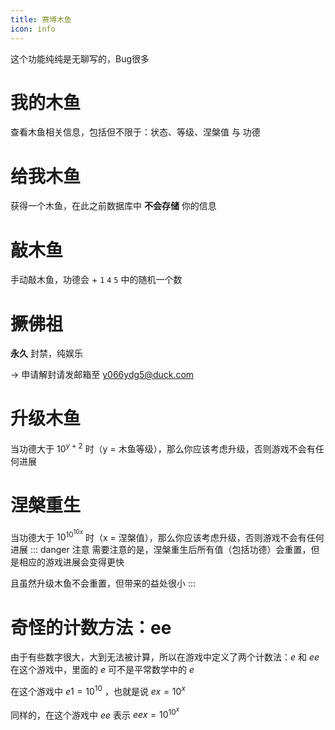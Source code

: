 ```yaml
---
title: 赛博木鱼
icon: info
---
```


这个功能纯纯是无聊写的，Bug很多

# 我的木鱼

查看木鱼相关信息，包括但不限于：状态、等级、涅槃值 与 功德

# 给我木鱼

获得一个木鱼，在此之前数据库中 **不会存储** 你的信息

# 敲木鱼

手动敲木鱼，功德会 + `1` `4` `5` 中的随机一个数

# 撅佛祖

**永久** 封禁，纯娱乐

→ 申请解封请发邮箱至 y066ydg5@duck.com

# 升级木鱼

当功德大于 $10^{y+2}$ 时（y = 木鱼等级），那么你应该考虑升级，否则游戏不会有任何进展

# 涅槃重生

当功德大于 $10^{10^{10x}}$ 时（x = 涅槃值），那么你应该考虑升级，否则游戏不会有任何进展
::: danger 注意
需要注意的是，涅槃重生后所有值（包括功德）会重置，但是相应的游戏进展会变得更快

且虽然升级木鱼不会重置，但带来的益处很小
:::

# 奇怪的计数方法：ee

由于有些数字很大，大到无法被计算，所以在游戏中定义了两个计数法：_e_ 和 _ee_
在这个游戏中，里面的 _e_ 可不是平常数学中的 _e_

在这个游戏中 $e1 = 10^{10}$ ，也就是说 $ex = 10^{x}$

同样的，在这个游戏中 _ee_ 表示 $eex = 10^{10^{x}}$
